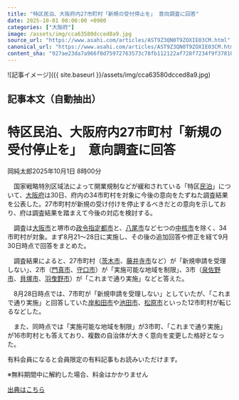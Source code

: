 ```yaml
---
title: "特区民泊、大阪府内27市町村「新規の受付停止を」 意向調査に回答"
date: 2025-10-01 08:00:00 +0900
categories: ["大阪府"]
image: /assets/img/cca63580dcced8a9.jpg
source_url: "https://www.asahi.com/articles/AST9Z3QN0T9ZOXIE03CM.html"
canonical_url: "https://www.asahi.com/articles/AST9Z3QN0T9ZOXIE03CM.html"
content_sha: "927ae23da7a966f0d75972763573c78fb112122af728f7234f9f37810c02087d"
---
```


![記事イメージ]({{ site.baseurl }}/assets/img/cca63580dcced8a9.jpg)

## 記事本文（自動抽出）
<div><main role="main" id="main"><p></p><div class="y_Qv3"><h1>特区民泊、大阪府内27市町村「新規の受付停止を」　意向調査に回答</h1><p class="mhPng"><span class="H8KYB">岡純太郎</span><span class="UDj4P"><time datetime="2025-09-30T23:00:00.000Z">2025年10月1日 8時00分</time></span></p></div><p id="gsm_above_SnsUtilityArea"></p><p x-component-name="CommentHeadline" x-component-data='{"commentCount":0,"commentators":[],"mode":"pc"}'></p><div class="nfyQp"><p>　国家戦略特別区域法によって開業規制などが緩和されている「特区<a href="//www.asahi.com/topics/word/%E6%B0%91%E6%B3%8A.html" title="民泊 のトピックスを開く" class="eWgMZ">民泊</a>」について、<a href="http://www.asahi.com/area/osaka/" title="大阪府 のトピックスを開く" class="eWgMZ">大阪府</a>は30日、府内の34市町村を対象に今後の意向をたずねた調査結果を公表した。27市町村が新規の受け付けを停止するべきだとの意向を示しており、府は調査結果を踏まえて今後の対応を検討する。</p><p>　調査は<a href="//www.asahi.com/topics/word/%E5%A4%A7%E9%98%AA%E5%B8%82.html" title="大阪市 のトピックスを開く" class="eWgMZ">大阪市</a>と堺市の<a href="//www.asahi.com/topics/word/%E6%94%BF%E4%BB%A4%E6%8C%87%E5%AE%9A%E9%83%BD%E5%B8%82.html" title="政令指定都市 のトピックスを開く" class="eWgMZ">政令指定都市</a>と、<a href="//www.asahi.com/topics/word/%E5%85%AB%E5%B0%BE%E5%B8%82.html" title="八尾市 のトピックスを開く" class="eWgMZ">八尾市</a>など七つの<a href="//www.asahi.com/topics/word/%E4%B8%AD%E6%A0%B8%E5%B8%82.html" title="中核市 のトピックスを開く" class="eWgMZ">中核市</a>を除く、34市町村が対象。まず8月21～28日に実施し、その後の追加回答や修正を経て9月30日時点で回答をまとめた。</p><p>　調査結果によると、27市町村（<a href="//www.asahi.com/topics/word/%E8%8C%A8%E6%9C%A8%E5%B8%82.html" title="茨木市 のトピックスを開く" class="eWgMZ">茨木市</a>、<a href="//www.asahi.com/topics/word/%E8%97%A4%E4%BA%95%E5%AF%BA%E5%B8%82.html" title="藤井寺市 のトピックスを開く" class="eWgMZ">藤井寺市</a>など）が「新規申請を受理しない」、2市（<a href="//www.asahi.com/topics/word/%E9%96%80%E7%9C%9F%E5%B8%82.html" title="門真市 のトピックスを開く" class="eWgMZ">門真市</a>、<a href="//www.asahi.com/topics/word/%E5%AE%88%E5%8F%A3%E5%B8%82.html" title="守口市 のトピックスを開く" class="eWgMZ">守口市</a>）が「実施可能な地域を制限」、3市（<a href="//www.asahi.com/topics/word/%E6%B3%89%E4%BD%90%E9%87%8E%E5%B8%82.html" title="泉佐野市 のトピックスを開く" class="eWgMZ">泉佐野市</a>、<a href="//www.asahi.com/topics/word/%E8%B2%9D%E5%A1%9A%E5%B8%82.html" title="貝塚市 のトピックスを開く" class="eWgMZ">貝塚市</a>、<a href="//www.asahi.com/topics/word/%E7%BE%BD%E6%9B%B3%E9%87%8E%E5%B8%82.html" title="羽曳野市 のトピックスを開く" class="eWgMZ">羽曳野市</a>）が「これまで通り実施」などと答えた。</p><p>　8月28日時点では、7市町が「新規申請を受理しない」としていたが、「これまで通り実施」と回答していた<a href="//www.asahi.com/topics/word/%E5%B2%B8%E5%92%8C%E7%94%B0%E5%B8%82.html" title="岸和田市 のトピックスを開く" class="eWgMZ">岸和田市</a>や<a href="//www.asahi.com/topics/word/%E6%B1%A0%E7%94%B0%E5%B8%82.html" title="池田市 のトピックスを開く" class="eWgMZ">池田市</a>、<a href="//www.asahi.com/topics/word/%E6%9D%BE%E5%8E%9F%E5%B8%82.html" title="松原市 のトピックスを開く" class="eWgMZ">松原市</a>といった12市町村が転じるなどした。</p><p>　また、同時点では「実施可能な地域を制限」が3市町、「これまで通り実施」が16市町村とも答えており、複数の自治体が大きく意向を変更した格好となった。</p><p id="_gtm_LastLine"></p></div><p></p><div class="NbZMW"><div class="PxAm1"><p>有料会員になると会員限定の<span>有料記事もお読みいただけます。</span></p></div><p class="eQShK">※無料期間中に解約した場合、料金はかかりません</p></div><p x-component-name="WriterProfile" x-component-data='{"writerProfile":{"writerProfileList":[],"isWriterFollowAvailableMember":false},"isFreeArea":true}'></p><p x-component-name="ArticleCommentList" x-component-data='{"commentCount":0,"commentList":[],"shareUrlBase":"https://www.asahi.com/articles/AST9Z3QN0T9ZOXIE03CM.html","articleId":"AST9Z3QN0T9ZOXIE03CM","commentIdParam":"","equalCommentIdIndex":-1,"isAuthorized":true,"isFreePlan":false,"isPaidMember":false,"isPresent":false,"isHazard":false,"freeUrlBase":"//www.asahi.com","digitalUrlBase":"//digital.asahi.com"}'></p></main></div>

[出典はこちら](https://www.asahi.com/articles/AST9Z3QN0T9ZOXIE03CM.html)

